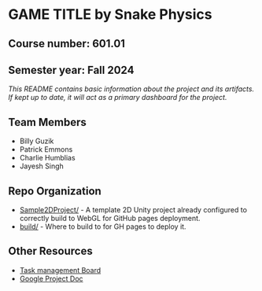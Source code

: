 # **GAME TITLE** by Snake Physics
## Course number: 601.01
## Semester year: Fall 2024

_This README contains basic information about the project and its artifacts. If kept up to date, it will act as a primary dashboard for the project._

## Team Members
- Billy Guzik
- Patrick Emmons
- Charlie Humblias
- Jayesh Singh

## Repo Organization
- [Sample2DProject/](Sample2DProject/) - A template 2D Unity project already configured to correctly build to WebGL for GitHub pages deployment.
- [build/](build/) - Where to build to for GH pages to deploy it.

## Other Resources
- [Task management Board](TBD)
- [Google Project Doc](TBD)
